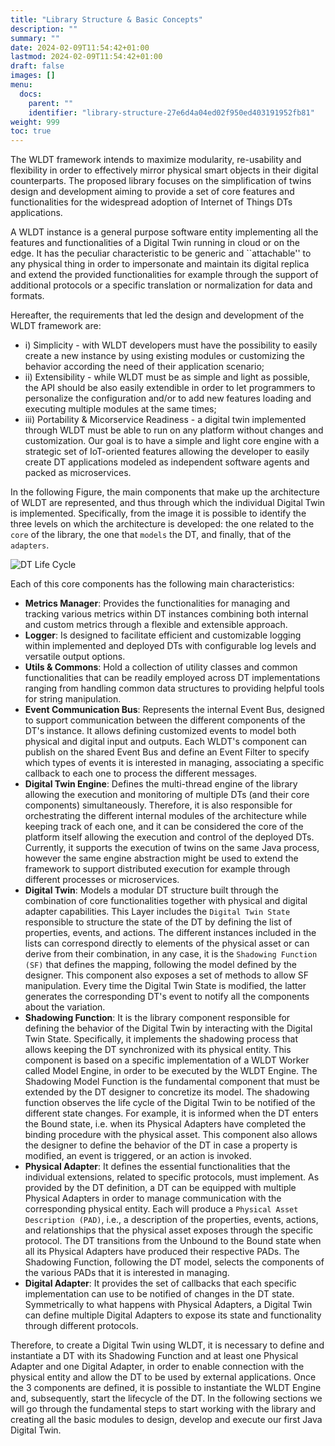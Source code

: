 ```yaml
---
title: "Library Structure & Basic Concepts"
description: ""
summary: ""
date: 2024-02-09T11:54:42+01:00
lastmod: 2024-02-09T11:54:42+01:00
draft: false
images: []
menu:
  docs:
    parent: ""
    identifier: "library-structure-27e6d4a04ed02f950ed403191952fb81"
weight: 999
toc: true
---
```


The WLDT framework intends to maximize modularity, re-usability and flexibility in order to effectively mirror
physical smart objects in their digital counterparts.  The proposed library focuses on the simplification of twins
design and development aiming to provide a set of core features and functionalities for the widespread
adoption of Internet of Things DTs applications.

A WLDT instance is a general purpose software entity
implementing all the features and functionalities of a Digital Twin running
in cloud or on the edge. It has the peculiar characteristic
to be generic and ``attachable'' to any physical thing in order to
impersonate and maintain its digital replica and extend the provided functionalities
for example through the support of additional protocols or a specific translation
or normalization for data and formats.

Hereafter, the requirements that led the design and development of the WLDT framework are:
- i) Simplicity - with WLDT developers must have the possibility to easily create a new instance by using
  existing modules or customizing the behavior according the need of their application scenario;
- ii) Extensibility - while WLDT must be as simple and light as possible,
  the API should be also easily extendible in order to let programmers to personalize
  the configuration and/or to add new features loading and executing multiple modules at the same times;
- iii) Portability & Micorservice Readiness - a digital twin implemented through WLDT must
  be able to run on any platform without changes and customization. Our goal is to have a simple and light core engine
  with a strategic set of IoT-oriented features allowing the developer to easily create DT applications modeled
  as independent software agents and packed as microservices.

In the following Figure, the main components that make up the architecture of WLDT are represented, 
and thus through which the individual Digital Twin is implemented. 
Specifically, from the image it is possible to identify the three levels on which the 
architecture is developed: the one related to the ``core`` of the library, the one that ``models`` the DT, 
and finally, that of the ``adapters``.

![DT Life Cycle](images/wldt_structure.jpg)

Each of this core components has the following main characteristics:

- **Metrics Manager**: Provides the functionalities for managing and tracking various metrics 
within DT instances combining both internal and custom metrics through a flexible and extensible approach.
- **Logger**: Is designed to facilitate efficient and customizable logging within implemented and deployed DTs with 
configurable log levels and versatile output options.
- **Utils & Commons**: Hold a collection of utility classes and common functionalities that can be readily employed 
across DT implementations ranging from handling common data structures to providing helpful tools for string manipulation.
- **Event Communication Bus**: Represents the internal Event Bus, designed to support communication between
the different components of the DT's instance. It allows defining customized events to model
both physical and digital input and outputs. Each WLDT's component can publish on the shared Event Bus and define
an Event Filter to specify which types of events it is interested in managing,
associating a specific callback to each one to process the different messages.
- **Digital Twin Engine**: Defines the multi-thread engine of the library allowing the execution and monitoring of 
multiple DTs (and their core components) simultaneously. Therefore, it is also responsible for orchestrating 
the different internal modules of the architecture while keeping track of each one, and it can be 
considered the core of the platform itself allowing the execution and control of the deployed DTs. Currently, it supports
the execution of twins on the same Java process, however the same engine abstraction might be used to extend the framework to 
support distributed execution for example through different processes or microservices.
- **Digital Twin**: Models a modular DT structure built through the combination of core functionalities together with physical
and digital adapter capabilities. This Layer includes the `Digital Twin State`  responsible to structure the state of the DT by defining the list of properties, events, and actions. 
The different instances included in the lists can correspond directly to elements of the physical asset 
or can derive from their combination, in any case, it is the `Shadowing Function (SF)` that defines 
the mapping, following the model defined by the designer. 
This component also exposes a set of methods to allow SF manipulation. 
Every time the Digital Twin State is modified, the latter generates the corresponding DT's event to notify all the components 
about the variation. 
- **Shadowing Function**: It is the library component responsible for defining the behavior of 
the Digital Twin by interacting with the Digital Twin State. 
Specifically, it implements the shadowing process that allows keeping the 
DT synchronized with its physical entity. 
This component is based on a specific implementation of a WLDT Worker called Model Engine,
in order to be executed by the WLDT Engine.
The Shadowing Model Function is the fundamental component that must be extended by the DT designer 
to concretize its model. 
The shadowing function observes the life cycle of the Digital Twin to be notified of the different state changes. 
For example, it is informed when the DT enters the Bound state, i.e. when its Physical Adapters
have completed the binding procedure with the physical asset. This component also allows the designer
 to define the behavior of the DT in case a property is modified, an event is triggered, or an action is invoked.
- **Physical Adapter**: It defines the essential functionalities that the individual extensions, 
related to specific protocols, must implement. 
As provided by the DT definition, a DT can be equipped with multiple Physical Adapters 
in order to manage communication with the corresponding physical entity. 
Each will produce a `Physical Asset Description (PAD)`, 
i.e., a description of the properties, events, actions, and relationships 
 that the physical asset exposes through the specific protocol. 
The DT transitions from the Unbound to the Bound state when all its Physical Adapters 
have produced their respective PADs. 
The Shadowing Function, following the DT model, 
selects the components of the various PADs that it is interested in managing.
- **Digital Adapter**: It provides the set of callbacks that each specific implementation can use
to be notified of changes in the DT state. 
Symmetrically to what happens with Physical Adapters, a Digital Twin can define 
multiple Digital Adapters to expose its state and functionality through different protocols.

Therefore, to create a Digital Twin using WLDT, it is necessary to define and instantiate a DT with its Shadowing Function and 
at least one Physical Adapter and one Digital Adapter, in order to enable connection with the physical 
entity and allow the DT to be used by external applications. Once the 3 components are defined, 
it is possible to instantiate the WLDT Engine and, subsequently, start the lifecycle of the DT. 
In the following sections we will go through the fundamental steps to start working with the library and creating all 
the basic modules to design, develop and execute our first Java Digital Twin.
